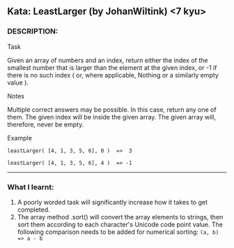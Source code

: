 ## Kata: LeastLarger (by JohanWiltink) <7 kyu>

### DESCRIPTION:

Task

Given an array of numbers and an index, return either the index of the smallest number that is larger than the element at the given index, or -1 if there is no such index ( or, where applicable, Nothing or a similarly empty value ).

Notes

Multiple correct answers may be possible. In this case, return any one of them.
The given index will be inside the given array.
The given array will, therefore, never be empty.

Example

`leastLarger( [4, 1, 3, 5, 6], 0 )  =>  3`

`leastLarger( [4, 1, 3, 5, 6], 4 )  => -1`

---
### What I learnt:

1. A poorly worded task will significantly increase how it takes to get completed.
2. The array method .sort() will convert the array elements to strings, then sort them according to each character's Unicode code point value.
   The following comparison needs to be added for numerical sorting:
   `(a, b) => a - b`
